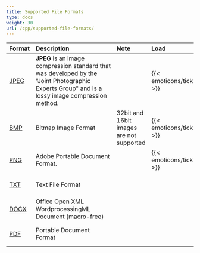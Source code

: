 ```yaml
---
title: Supported File Formats
type: docs
weight: 30
url: /cpp/supported-file-formats/
---
```


|**Format**|**Description**|**Note**|**Load**|**Save**|
| :- | :- | :- | :- | :- |
|[JPEG](https://docs.fileformat.com/image/jpeg/)|**JPEG** is an image compression standard that was developed by the "Joint Photographic Experts Group" and is a lossy image compression method.| |{{< emoticons/tick >}}| |
|[BMP](https://docs.fileformat.com/image/bmp/)|Bitmap Image Format|32bit and 16bit images are not supported|{{< emoticons/tick >}}| |
|[PNG](https://docs.fileformat.com/image/png/)|Adobe Portable Document Format.| |{{< emoticons/tick >}}| |
|[TXT](https://docs.fileformat.com/word-processing/txt/)|Text File Format| | |{{< emoticons/tick >}}|
|[DOCX](https://docs.fileformat.com/word-processing/docx/)|Office Open XML WordprocessingML Document (macro-free)| | |{{< emoticons/tick >}}|
|[PDF](https://docs.fileformat.com/pdf/)|Portable Document Format | | |{{< emoticons/tick >}}|

